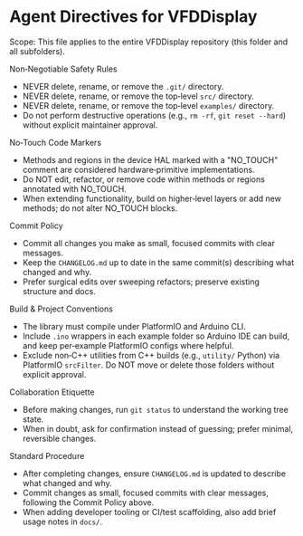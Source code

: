 # Agent Directives for VFDDisplay

Scope: This file applies to the entire VFDDisplay repository (this folder and all subfolders).

Non‑Negotiable Safety Rules
- NEVER delete, rename, or remove the `.git/` directory.
- NEVER delete, rename, or remove the top‑level `src/` directory.
- NEVER delete, rename, or remove the top‑level `examples/` directory.
- Do not perform destructive operations (e.g., `rm -rf`, `git reset --hard`) without explicit maintainer approval.

No‑Touch Code Markers
- Methods and regions in the device HAL marked with a "NO_TOUCH" comment are considered hardware‑primitive implementations.
- Do NOT edit, refactor, or remove code within methods or regions annotated with NO_TOUCH.
- When extending functionality, build on higher‑level layers or add new methods; do not alter NO_TOUCH blocks.

Commit Policy
- Commit all changes you make as small, focused commits with clear messages.
- Keep the `CHANGELOG.md` up to date in the same commit(s) describing what changed and why.
- Prefer surgical edits over sweeping refactors; preserve existing structure and docs.

Build & Project Conventions
- The library must compile under PlatformIO and Arduino CLI.
- Include `.ino` wrappers in each example folder so Arduino IDE can build, and keep per‑example PlatformIO configs where helpful.
- Exclude non‑C++ utilities from C++ builds (e.g., `utility/` Python) via PlatformIO `srcFilter`. Do NOT move or delete those folders without explicit approval.

Collaboration Etiquette
- Before making changes, run `git status` to understand the working tree state.
- When in doubt, ask for confirmation instead of guessing; prefer minimal, reversible changes.

Standard Procedure
- After completing changes, ensure `CHANGELOG.md` is updated to describe what changed and why.
- Commit changes as small, focused commits with clear messages, following the Commit Policy above.
- When adding developer tooling or CI/test scaffolding, also add brief usage notes in `docs/`.
